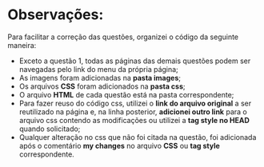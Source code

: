 # Observações:

Para facilitar a correção das questões, organizei o código da seguinte maneira:

- Exceto a questão 1, todas as páginas das demais questões podem ser navegadas pelo link do menu da própria página;  
- As imagens foram adicionadas na **pasta images**;
- Os arquivos **CSS** foram adicionados na **pasta css**;
- O arquivo **HTML** de cada questão está na pasta correspondente;  
- Para fazer reuso do código css, utilizei o **link do arquivo original** a ser reutilizado na página e, na linha posterior, **adicionei outro link** para o arquivo css contendo as modificações ou utilizei a **tag style no HEAD** quando solicitado;
- Qualquer alteração no css que não foi citada na questão, foi adicionada após o comentário **my changes** no arquivo **CSS** ou **tag style** correspondente.
